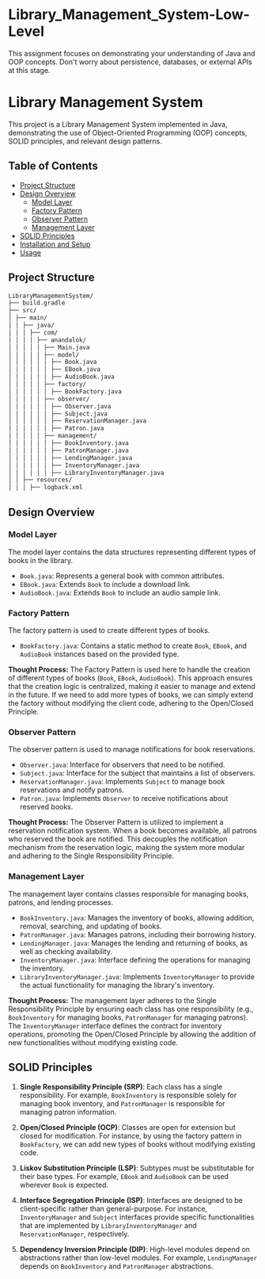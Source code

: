 # Library_Management_System-Low-Level
This assignment focuses on demonstrating your understanding of Java and OOP concepts. Don't worry about persistence, databases, or external APIs at this stage.

# Library Management System

This project is a Library Management System implemented in Java, demonstrating the use of Object-Oriented Programming (OOP) concepts, SOLID principles, and relevant design patterns.

## Table of Contents

- [Project Structure](#project-structure)
- [Design Overview](#design-overview)
    - [Model Layer](#model-layer)
    - [Factory Pattern](#factory-pattern)
    - [Observer Pattern](#observer-pattern)
    - [Management Layer](#management-layer)
- [SOLID Principles](#solid-principles)
- [Installation and Setup](#installation-and-setup)
- [Usage](#usage)

## Project Structure

```sh
LibraryManagementSystem/
├── build.gradle
├── src/
│ ├── main/
│ │ ├── java/
│ │ │ ├── com/
│ │ │ │ ├── anandalok/
│ │ │ │ │ ├── Main.java
│ │ │ │ │ ├── model/
│ │ │ │ │ │ ├── Book.java
│ │ │ │ │ │ ├── EBook.java
│ │ │ │ │ │ ├── AudioBook.java
│ │ │ │ │ ├── factory/
│ │ │ │ │ │ ├── BookFactory.java
│ │ │ │ │ ├── observer/
│ │ │ │ │ │ ├── Observer.java
│ │ │ │ │ │ ├── Subject.java
│ │ │ │ │ │ ├── ReservationManager.java
│ │ │ │ │ │ ├── Patron.java
│ │ │ │ │ ├── management/
│ │ │ │ │ │ ├── BookInventory.java
│ │ │ │ │ │ ├── PatronManager.java
│ │ │ │ │ │ ├── LendingManager.java
│ │ │ │ │ │ ├── InventoryManager.java
│ │ │ │ │ │ ├── LibraryInventoryManager.java
│ │ ├── resources/
│ │ │ ├── logback.xml

```


## Design Overview

### Model Layer

The model layer contains the data structures representing different types of books in the library.

- `Book.java`: Represents a general book with common attributes.
- `EBook.java`: Extends `Book` to include a download link.
- `AudioBook.java`: Extends `Book` to include an audio sample link.

### Factory Pattern

The factory pattern is used to create different types of books.

- `BookFactory.java`: Contains a static method to create `Book`, `EBook`, and `AudioBook` instances based on the provided type.

**Thought Process:**
The Factory Pattern is used here to handle the creation of different types of books (`Book`, `EBook`, `AudioBook`). This approach ensures that the creation logic is centralized, making it easier to manage and extend in the future. If we need to add more types of books, we can simply extend the factory without modifying the client code, adhering to the Open/Closed Principle.

### Observer Pattern

The observer pattern is used to manage notifications for book reservations.

- `Observer.java`: Interface for observers that need to be notified.
- `Subject.java`: Interface for the subject that maintains a list of observers.
- `ReservationManager.java`: Implements `Subject` to manage book reservations and notify patrons.
- `Patron.java`: Implements `Observer` to receive notifications about reserved books.

**Thought Process:**
The Observer Pattern is utilized to implement a reservation notification system. When a book becomes available, all patrons who reserved the book are notified. This decouples the notification mechanism from the reservation logic, making the system more modular and adhering to the Single Responsibility Principle.

### Management Layer

The management layer contains classes responsible for managing books, patrons, and lending processes.

- `BookInventory.java`: Manages the inventory of books, allowing addition, removal, searching, and updating of books.
- `PatronManager.java`: Manages patrons, including their borrowing history.
- `LendingManager.java`: Manages the lending and returning of books, as well as checking availability.
- `InventoryManager.java`: Interface defining the operations for managing the inventory.
- `LibraryInventoryManager.java`: Implements `InventoryManager` to provide the actual functionality for managing the library's inventory.

**Thought Process:**
The management layer adheres to the Single Responsibility Principle by ensuring each class has one responsibility (e.g., `BookInventory` for managing books, `PatronManager` for managing patrons). The `InventoryManager` interface defines the contract for inventory operations, promoting the Open/Closed Principle by allowing the addition of new functionalities without modifying existing code.

## SOLID Principles

1. **Single Responsibility Principle (SRP)**: Each class has a single responsibility. For example, `BookInventory` is responsible solely for managing book inventory, and `PatronManager` is responsible for managing patron information.

2. **Open/Closed Principle (OCP)**: Classes are open for extension but closed for modification. For instance, by using the factory pattern in `BookFactory`, we can add new types of books without modifying existing code.

3. **Liskov Substitution Principle (LSP)**: Subtypes must be substitutable for their base types. For example, `EBook` and `AudioBook` can be used wherever `Book` is expected.

4. **Interface Segregation Principle (ISP)**: Interfaces are designed to be client-specific rather than general-purpose. For instance, `InventoryManager` and `Subject` interfaces provide specific functionalities that are implemented by `LibraryInventoryManager` and `ReservationManager`, respectively.

5. **Dependency Inversion Principle (DIP)**: High-level modules depend on abstractions rather than low-level modules. For example, `LendingManager` depends on `BookInventory` and `PatronManager` abstractions.

